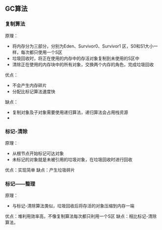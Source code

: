## GC算法

### 复制算法
原理：

- 将内存分为三部分，分别为Eden、Survivor0、Survivor1 区，S0和S1大小一样，每次都只使用一个S区
- 垃圾回收时，将正在使用的内存中的存活对象复制到未使用的S区中
- 清除正在使用的内存块中的所有对象，交换两个内存的角色，完成垃圾回收

优点：

- 不会产生内存碎片
- 分配比标记算法速度快

缺点：

- 复制对象及子对象需要使用递归算法，递归算法会占用栈资源
- 
### 标记-清除
原理：

- 从根节点开始标记可达对象
- 未标记的对象就是未被引用的垃圾对象，在垃圾回收时进行回收

优点：实现简单
缺点：产生垃圾碎片
### 标记——整理
原理：

- 与标记-清除算法类似，垃圾回收后将存活的对象压缩到内存一端


优点：堆利用效率高，不像复制算法每次都只利用一个S区
缺点：相比标记-清除算法，
